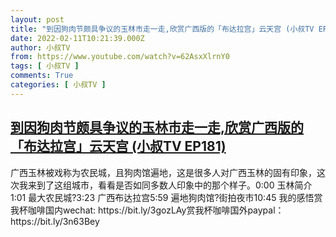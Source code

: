 ```yaml
---
layout: post
title: "到因狗肉节颇具争议的玉林市走一走,欣赏广西版的「布达拉宫」云天宫 (小叔TV EP181)"
date: 2022-02-11T10:21:39.000Z
author: 小叔TV
from: https://www.youtube.com/watch?v=62AsxXlrnY0
tags: [ 小叔TV ]
comments: True
categories: [ 小叔TV ]
---
```

<!--1644574899000-->
[到因狗肉节颇具争议的玉林市走一走,欣赏广西版的「布达拉宫」云天宫 (小叔TV EP181)](https://www.youtube.com/watch?v=62AsxXlrnY0)
------

<div>
广西玉林被戏称为农民城，且狗肉馆遍地，这是很多人对广西玉林的固有印象，这次我来到了这组城市，看看是否如同多数人印象中的那个样子。0:00 玉林简介1:01 最大农民城?3:23 广西布达拉宫5:59 遍地狗肉馆?街拍夜市10:45 我的感悟赏我杯咖啡国内wechat: https://bit.ly/3gozLAy赏我杯咖啡国外paypal：https://bit.ly/3n63Bey
</div>
